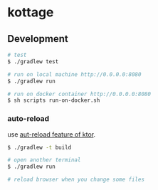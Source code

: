 # kottage

## Development

```sh
# test
$ ./gradlew test

# run on local machine http://0.0.0.0:8080
$ ./gradlew run

# run on docker container http://0.0.0.0:8080
$ sh scripts run-on-docker.sh
```

### auto-reload

use [aut-reload feature of ktor](https://ktor.io/docs/auto-reload.html).

```sh
$ ./gradlew -t build

# open another terminal
$ ./gradlew run

# reload browser when you change some files 
```
